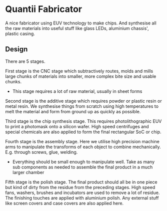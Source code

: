 # Quantii Fabricator

A nice fabricator using EUV technology to make chips. And synthesise all the raw materials into useful stuff like glass LEDs, aluminium chassis', plastic casing.

## Design

There are 5 stages.

First stage is the CNC stage which subtractively routes, molds and mills large chunks of materials into smaller, more complex bite size and usable chunks.

- This stage requires a lot of raw material, usually in sheet forms

Second stage is the additive stage which requires powder or plastic resin or metal resin. We synthesise things from scratch using high temperatures to melt the material and form from ground up as quickly as possible.

Third stage is the chip synthesis stage. This requires photolithographic EUV to print a photomask onto a silicon wafer. High speed centrifuges and special chemicals are also applied to form the final rectangular SoC or chip.

Fourth stage is the assembly stage. Here we utilise high precision machine arms to manipulate the transforms of each object to combine mechanically. E.g. through screws, glue, welding.

- Everything should be small enough to manipulate well. Take as many sub components as needed to assemble the final product in a much larger chamber

Fifth stage is the polish stage. The final product should all be in one piece but kind of dirty from the residue from the preceding stages. High speed fans, washers, brushes and incubators are used to remove a lot of residue. The finishing touches are applied with aluminium polish. Any external stuff like screen covers and case covers are also applied here.
